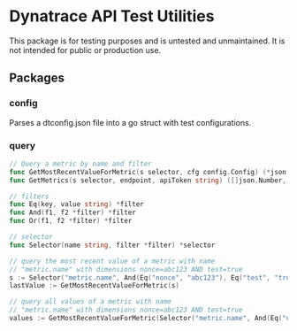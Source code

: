 # Dynatrace API Test Utilities

This package is for testing purposes and is untested and unmaintained. It is not intended for public or production use.

## Packages

### config

Parses a dtconfig.json file into a go struct with test configurations.

### query

```go
// Query a metric by name and filter
func GetMostRecentValueForMetric(s selector, cfg config.Config) (*json.Number, error)
func GetMetrics(s selector, endpoint, apiToken string) ([]json.Number, error)

// filters
func Eq(key, value string) *filter
func And(f1, f2 *filter) *filter
func Or(f1, f2 *filter) *filter

// selector
func Selector(name string, filter *filter) *selector
```

```go
// query the most recent value of a metric with name
// "metric.name" with dimensions nonce=abc123 AND test=true
s := Selector("metric.name", And(Eq("nonce", "abc123"), Eq("test", "true")))
lastValue := GetMostRecentValueForMetric(s)

// query all values of a metric with name
// "metric.name" with dimensions nonce=abc123 AND test=true
values := GetMostRecentValueForMetric(Selector("metric.name", And(Eq("nonce", "abc123"), Eq("test", "true"))))
```